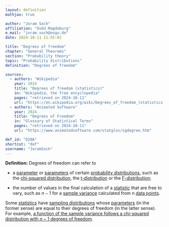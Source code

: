```yaml
---
layout: definition
mathjax: true

author: "Joram Soch"
affiliation: "OvGU Magdeburg"
e_mail: "joram.soch@ovgu.de"
date: 2024-10-11 11:55:01

title: "Degrees of freedom"
chapter: "General Theorems"
section: "Probability theory"
topic: "Probability distributions"
definition: "Degrees of freedom"

sources:
  - authors: "Wikipedia"
    year: 2024
    title: "Degrees of freedom (statistics)"
    in: "Wikipedia, the free encyclopedia"
    pages: "retrieved on 2024-10-11"
    url: "https://en.wikipedia.org/wiki/Degrees_of_freedom_(statistics)"
  - authors: "Animated Software"
    year: 2024
    title: "Degrees of Freedom"
    in: "Glossary of Statistical Terms"
    pages: "retrieved on 2024-10-11"
    url: "https://www.animatedsoftware.com/statglos/sgdegree.htm"

def_id: "D206"
shortcut: "dof"
username: "JoramSoch"
---
```



**Definition:** Degrees of freedom can refer to

* a [parameter](/D/para) or [parameters](/D/para) of certain [probability distributions](/D/dist), such as the [chi-squared distribution](/D/chi2), the [t-distribution](/D/t) or the [F-distribution](/D/f);

* the number of values in the final calculation of a [statistic](/D/stat) that are free to vary, such as $n-1$ for a [sample variance](/D/var-samp) calculated from $n$ [data points](/D/data).

Some [statistics](/D/stat) have [sampling distributions](/D/dist-samp) whose [parameters](/D/para) (in the former sense) are equal to their degrees of freedom (in the latter sense). For example, [a function of the sample variance follows a chi-squared distribution with $n-1$ degrees of freedom](/P/norm-chi2).